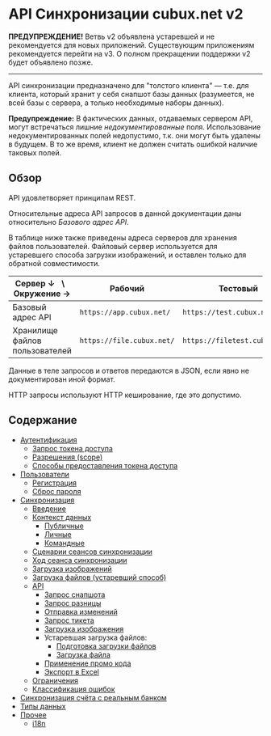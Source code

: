 API Синхронизации cubux.net v2
==============================

**ПРЕДУПРЕЖДЕНИЕ!** Ветвь v2 объявлена устаревшей и не рекомендуется для
новых приложений. Существующим приложениям рекомендуется перейти на v3.
О полном прекращении поддержки v2 будет объявлено позже.

---

API синхронизации предназначено для "толстого клиента" — т.е. для
клиента, который хранит у себя снапшот базы данных (разумеется, не всей
базы с сервера, а только необходимые наборы данных).

**Предупреждение:** В фактических данных, отдаваемых сервером API, могут
встречаться лишние _недокументированные_ поля. Использование
недокументированных полей недопустимо, т.к. они могут быть удалены в
будущем. В то же время, клиент не должен считать ошибкой наличие таковых
полей.


Обзор
-----

API удовлетворяет принципам REST.

Относительные адреса API запросов в данной документации даны
относительно _Базового адрес API_.

В таблице ниже также приведены адреса серверов для хранения файлов
пользователей. Файловый сервер используется для устаревшего способа
загрузки изображений, и оставлен только для обратной совместимости.

Сервер ↓   \   Окружение →     | Рабочий                   | Тестовый
------------------------------ | ------------------------- | --------
Базовый адрес API              | `https://app.cubux.net/`  | `https://test.cubux.net/`
Хранилище файлов пользователей | `https://file.cubux.net/` | `https://filetest.cubux.net/`

Данные в теле запросов и ответов передаются в JSON, если явно не
документирован иной формат.

HTTP запросы используют HTTP кеширование, где это допустимо.


Содержание
----------

*   [Аутентификация](auth/README.md)
    *   [Запрос токена доступа](auth/request.md)
    *   [Разрешения (scope)](auth/scopes.md)
    *   [Способы предоставления токена доступа](auth/grant_types.md)
*   [Пользователи](user/README.md)
    *   [Регистрация](user/sign-up.md)
    *   [Сброс пароля](user/password-reset.md)
*   [Синхронизация](sync/README.md)
    *   [Введение](sync/01-intro.md)
    *   [Контекст данных](sync/02-context.md)
        *   [Публичные](sync/context/global.md)
        *   [Личные](sync/context/user.md)
        *   [Командные](sync/context/team.md)
    *   [Сценарии сеансов синхронизации](sync/03-scenarios.md)
    *   [Ход сеанса синхронизации](sync/04-workflow.md)
    *   [Загрузка изображений](sync/10-images.md)
    *   [Загрузка файлов (устаревший способ)](sync/10-uploads.old.md)
    *   [API](sync/api/README.md)
        *   [Запрос снапшота](sync/api/snapshot.md)
        *   [Запрос разницы](sync/api/diff.md)
        *   [Отправка изменений](sync/api/submit.md)
        *   [Запрос тикета](sync/api/ticket.md)
        *   [Загрузка изображения](sync/api/upload-image.md)
        *   Устаревшая загрузка файлов:
            *   [Подготовка загрузки файлов](sync/api/uploader.old.md)
            *   [Загрузка файла](sync/api/upload.old.md)
        *   [Применение промо кода](sync/api/apply-promo-code.md)
        *   [Экспорт в Excel](sync/api/export-xls.md)
    *   [Ограничения](sync/20-limitations.md)
    *   [Классификация ошибок](sync/30-errors.md)
*   [Синхронизация счёта с реальным банком](bank-integration/README.md)
*   [Типы данных](type/README.md)
*   [Прочее](misc/README.md)
    *   [i18n](misc/i18n.md)
